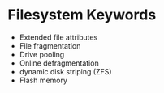 # Filesystem Keywords

- Extended file attributes
- File fragmentation
- Drive pooling
- Online defragmentation
- dynamic disk striping (ZFS)
- Flash memory
